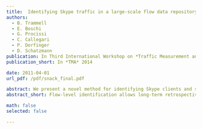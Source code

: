 ```yaml
---
title:  Identifying Skype traffic in a large-scale flow data repository, in Proceedings of the Third International Workshop on Traffic Measurement and Analysis (LNCS 6613). Vienna, April 2011.
authors:
  - B. Trammell
  - E. Boschi
  - G. Procissi
  - C. Callegari
  - P. Dorfinger
  - D. Schatzmann
publication: In Third International Workshop on *Traffic Measurement and Analysis*, Vienna, April 2011, Springer LNCS 8406
publication_short: In *TMA* 2014

date: 2011-04-01
url_pdf: /pdf/snack_final.pdf

abstract: We present a novel method for identifying Skype clients and supernodes on a network using only flow data, based upon the detection of certain Skype control traffic. Flow-level identification allows long-term retrospective studies of Skype traffic as well as studies of Skype traffic on much larger scale networks than existing packet-based approaches. We use this method to identify Skype hosts and connection events to the network in a historical flow data set containing 182 full days of data over the six years from 2004 to 2009, in order to explore the evolution of the Skype network in general and a large observed portion thereof in particular. This represents, to the best of our knowledge, the first long-term retrospective analysis of the behavior of the Skype network based solely on flow data, and the first successful application of a Skype detection algorithm to flow data collected from a production network.
abstract_short: Flow-level identification allows long-term retrospective studies of Skype traffic as well as studies of Skype traffic on much larger scale networks than existing packet-based approaches. We use this method to identify Skype hosts and connection events to the network in a historical flow data set containing 182 full days of data over the six years from 2004 to 2009, in order to explore the evolution of the Skype network in general and a large observed portion thereof in particular.

math: false
selected: false

---
```


